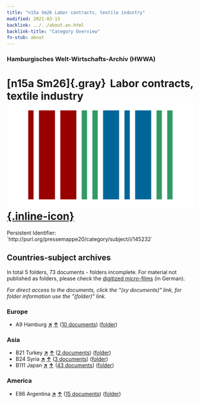 ```yaml
---
title: "n15a Sm26 Labor contracts, textile industry"
modified: 2021-03-13
backlink: ../../about.en.html
backlink-title: "Category Overview"
fn-stub: about
---
```


### Hamburgisches Welt-Wirtschafts-Archiv (HWWA)

# [n15a Sm26]{.gray}&#8201; Labor contracts, textile industry &#160; [![Wikidata](/images/Wikidata-logo.svg "Wikidata"){.inline-icon}](http://www.wikidata.org/entity/Q104710825)

<div class="hint">Persistent Identifier: `http://purl.org/pressemappe20/category/subject/i/145232`</div>







## Countries-subject archives





In total 5 folders, 73 documents - folders incomplete.
For material not published as folders, please check the [digitized micro-films](/film/h1_sh.de.html) (in German).

_For direct access to the documents, click the "(xy documents)" link, for folder information use the "(folder)" link._



### Europe

- A9 Hamburg [**&nearr;**](../../../geo/i/140905/about.en.html "Hamburg (all folders)") [**&uarr;**](../../../geo/about.en.html#A9 "Country category system") (<a href="https://pm20.zbw.eu/iiifview/folder/sh/140905,145232" title="about: Hamburg : Labor contracts, textile industry" target="_blank">10 documents</a>) ([folder](../../../../folder/sh/1409xx/140905/1452xx/145232/about.en.html))

### Asia

- B21 Turkey [**&nearr;**](../../../geo/i/141111/about.en.html "Turkey (all folders)") [**&uarr;**](../../../geo/about.en.html#B21 "Country category system") (<a href="https://pm20.zbw.eu/iiifview/folder/sh/141111,145232" title="about: Turkey : Labor contracts, textile industry" target="_blank">2 documents</a>) ([folder](../../../../folder/sh/1411xx/141111/1452xx/145232/about.en.html))
- B24 Syria [**&nearr;**](../../../geo/i/141114/about.en.html "Syria (all folders)") [**&uarr;**](../../../geo/about.en.html#B24 "Country category system") (<a href="https://pm20.zbw.eu/iiifview/folder/sh/141114,145232" title="about: Syria : Labor contracts, textile industry" target="_blank">3 documents</a>) ([folder](../../../../folder/sh/1411xx/141114/1452xx/145232/about.en.html))
- B111 Japan [**&nearr;**](../../../geo/i/141272/about.en.html "Japan (all folders)") [**&uarr;**](../../../geo/about.en.html#B111 "Country category system") (<a href="https://pm20.zbw.eu/iiifview/folder/sh/141272,145232" title="about: Japan : Labor contracts, textile industry" target="_blank">43 documents</a>) ([folder](../../../../folder/sh/1412xx/141272/1452xx/145232/about.en.html))

### America

- E86 Argentina [**&nearr;**](../../../geo/i/141692/about.en.html "Argentina (all folders)") [**&uarr;**](../../../geo/about.en.html#E86 "Country category system") (<a href="https://pm20.zbw.eu/iiifview/folder/sh/141692,145232" title="about: Argentina : Labor contracts, textile industry" target="_blank">15 documents</a>) ([folder](../../../../folder/sh/1416xx/141692/1452xx/145232/about.en.html))








